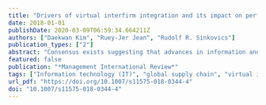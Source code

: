 ```yaml
---
title: "Drivers of virtual interfirm integration and its impact on performance in international customer-supplier relationships"
date: 2018-01-01
publishDate: 2020-03-09T06:59:34.664211Z
authors: ["Daekwan Kim", "Ruey-Jer Jean", "Rudolf R. Sinkovics"]
publication_types: ["2"]
abstract: "Consensus exists suggesting that advances in information and communication technologies are a major driver in restructuring Multinational Enterprises (MNEs) and their cross-border supply chain activities. However, the role of virtual interfirm integration and its antecedents, contingency conditions and its association with performance in international exchange relationship is not clearly specified. This study proposes that virtual interfirm integration can serve as an alternative governance mechanism for suppliers. Thus, we examine its drivers, moderators, and performance outcomes in international exchange relationships in the context of suppliers and their MNE customers. The empirical context is a study of 240 Taiwanese-based electronics equipment manufacturers. We explore the effect of communication culture, internal, inter-organizational, and environmental dimensions on virtual interfirm integration, and supplier performance in international exchange. We conclude by sharing our findings on the pertinence of virtual interfirm integration in the supplier-MNE buyer relationships."
featured: false
publication: "*Management International Review*"
tags: ["Information technology (IT)", "global supply chain", "virtual integration", "Multinational enterprise (MNE)", "communication culture", "buyer-supplier relationship", ""]
url_pdf: "https://doi.org/10.1007/s11575-018-0344-4"
doi: "10.1007/s11575-018-0344-4"
---
```


